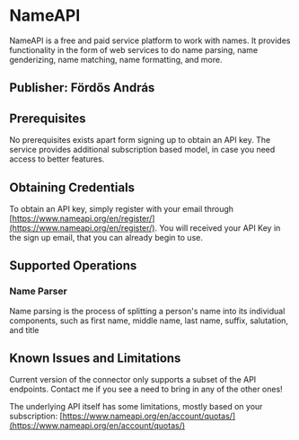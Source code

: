 # NameAPI

NameAPI is a free and paid service platform to work with names. It provides functionality in the form of web services to do name parsing, name genderizing, name matching, name formatting, and more.

## Publisher: Fördős András

## Prerequisites

No prerequisites exists apart form signing up to obtain an API key. The service provides additional subscription based model, in case you need access to better features.

## Obtaining Credentials

To obtain an API key, simply register with your email through [https://www.nameapi.org/en/register/](https://www.nameapi.org/en/register/). You will received your API Key in the sign up email, that you can already begin to use.

## Supported Operations

### Name Parser
Name parsing is the process of splitting a person's name into its individual components, such as first name, middle name, last name, suffix, salutation, and title

## Known Issues and Limitations

Current version of the connector only supports a subset of the API endpoints. Contact me if you see a need to bring in any of the other ones!

The underlying API itself has some limitations, mostly based on your subscription: [https://www.nameapi.org/en/account/quotas/](https://www.nameapi.org/en/account/quotas/)
